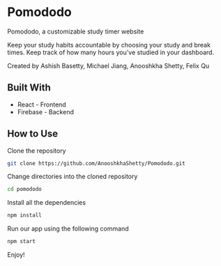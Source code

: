 # Pomododo

Pomododo, a customizable study timer website

Keep your study habits accountable by choosing your study and break times. Keep track of how many hours you've studied in your dashboard.

Created by Ashish Basetty, Michael Jiang, Anooshkha Shetty, Felix Qu

## Built With
- React - Frontend
- Firebase - Backend

## How to Use
Clone the repository
``` bash
git clone https://github.com/AnooshkhaShetty/Pomododo.git
```
Change directories into the cloned repository
``` bash
cd pomododo
```
Install all the dependencies
``` bash
npm install
```
Run our app using the following command
``` bash
npm start
```
Enjoy!

